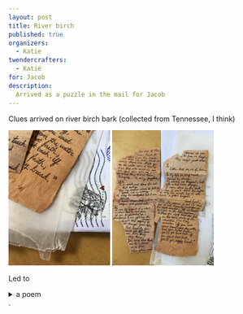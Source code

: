 ```yaml
---
layout: post
title: River birch
published: true 
organizers: 
  - Katie
twendercrafters:
  - Katie
for: Jacob
description: 
  Arrived as a puzzle in the mail for Jacob
---
```


Clues arrived on river birch bark (collected from Tennessee, I think)

<a  href="IMG_3045.jpg"><img src="IMG_3045.jpg" width="200"/></a>
<a  href="IMG_3046.jpgg"><img src="IMG_3046.jpg" width="200"/></a>

Led to 
<details>
<summary>a poem</summary>
</details>.